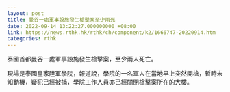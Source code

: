 ```yaml
---
layout: post
title: 曼谷一處軍事設施發生槍擊案至少兩死
date: 2022-09-14 13:22:27.000000000 +08:00
link: https://news.rthk.hk/rthk/ch/component/k2/1666747-20220914.htm
categories: rthk
---
```


泰國首都曼谷一處軍事設施發生槍擊案，至少兩人死亡。

現場是泰國皇家陸軍學院，報道說，學院的一名軍人在當地早上突然開槍，暫時未知動機，疑犯已經被捕，學院工作人員亦已經關閉槍擊案所在的大樓。
